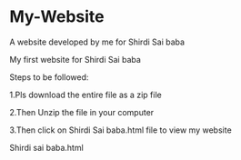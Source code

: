 # My-Website
A website developed by me for Shirdi Sai baba

My first website for Shirdi Sai baba

Steps to be followed:

1.Pls download the entire file as a zip file

2.Then Unzip the file in your computer

3.Then click on Shirdi Sai baba.html file to view my website

Shirdi sai baba.html
